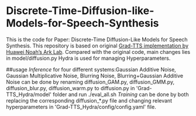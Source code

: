 # Discrete-Time-Diffusion-like-Models-for-Speech-Synthesis

This is the code for Paper: Discrete-Time Diffusion-Like Models for Speech Synthesis. 
This repository is based on original [Grad-TTS implementation by Huawei Noah’s Ark Lab](https://github.com/huawei-noah/Speech-Backbones/tree/main/Grad-TTS). Compared with the original code, main changes lies in model/diffusion.py 
Hydra is used for managing Hyperparameters.

##usage
*Inference* for four different systems:Gaussian Additive Noise, Gaussian Multiplicative Noise, Blurring Noise, Blurring+Gaussian Additive Noise can be done by renaming diffusion_GAM.py, diffusion_GMM.py, diffusion_blur.py, diffusion_warm.py to diffusion.py in 'Grad-TTS_Hydra/model' folder and run ./eval_all.sh
*Training* can be done by both replacing the corresponding diffusion_*.py file and changing relevant hyperparameters in 'Grad-TTS_Hydra/config/config.yaml' file.
